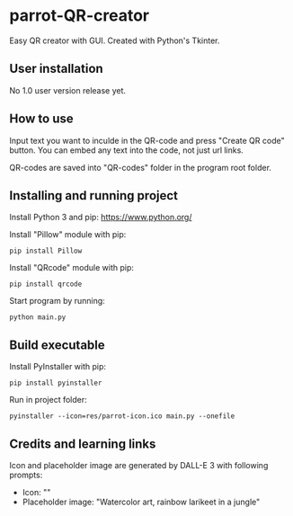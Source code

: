 # parrot-QR-creator

Easy QR creator with GUI. Created with Python's Tkinter.

## User installation

No 1.0 user version release yet.

## How to use

Input text you want to inculde in the QR-code and press "Create QR code" button. You can embed any text into the code, not just url links.

QR-codes are saved into "QR-codes" folder in the program root folder.

## Installing and running project

Install Python 3 and pip: https://www.python.org/

Install "Pillow" module with pip:

```
pip install Pillow
```

Install "QRcode" module with pip:

```
pip install qrcode
```

Start program by running:

```
python main.py
```

## Build executable

Install PyInstaller with pip:

```
pip install pyinstaller
```

Run in project folder:

```
pyinstaller --icon=res/parrot-icon.ico main.py --onefile
```

## Credits and learning links

Icon and placeholder image are generated by DALL-E 3 with following prompts:

- Icon: ""
- Placeholder image: "Watercolor art, rainbow larikeet in a jungle"
